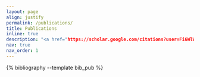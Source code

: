 ```yaml
---
layout: page
align: justify
permalink: /publications/
title: Publications
inline: true
description: "<a href="https://scholar.google.com/citations?user=Fi6WlW0AAAAJ&hl=en"> Full publications: [Google Scholar] </a>"
nav: true
nav_order: 1
---
```


<!-- _pages/publications.md -->
<div class="publications">

{% bibliography --template bib_pub %}

</div>
